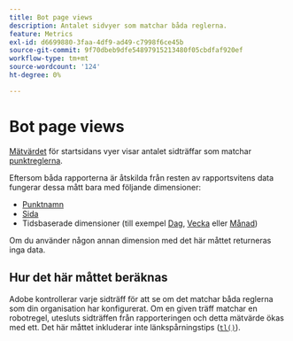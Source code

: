 ```yaml
---
title: Bot page views
description: Antalet sidvyer som matchar båda reglerna.
feature: Metrics
exl-id: d6699880-3faa-4df9-ad49-c7998f6ce45b
source-git-commit: 9f70dbeb9dfe54897915213480f05cbdfaf920ef
workflow-type: tm+mt
source-wordcount: '124'
ht-degree: 0%

---
```


# Bot page views

[Mätvärdet](overview.md) för startsidans vyer visar antalet sidträffar som matchar [punktreglerna](/help/admin/admin/c-manage-report-suites/c-edit-report-suites/general/bot-removal/bot-rules.md).

Eftersom båda rapporterna är åtskilda från resten av rapportsvitens data fungerar dessa mått bara med följande dimensioner:

* [Punktnamn](../dimensions/bot-name.md)
* [Sida](../dimensions/page.md)
* Tidsbaserade dimensioner (till exempel [Dag](../dimensions/day.md), [Vecka](../dimensions/week.md) eller [Månad](../dimensions/month.md))

Om du använder någon annan dimension med det här måttet returneras inga data.

## Hur det här måttet beräknas

Adobe kontrollerar varje sidträff för att se om det matchar båda reglerna som din organisation har konfigurerat. Om en given träff matchar en robotregel, utesluts sidträffen från rapporteringen och detta mätvärde ökas med ett. Det här måttet inkluderar inte länkspårningstips ([`tl()`](/help/implement/vars/functions/tl-method.md)).
